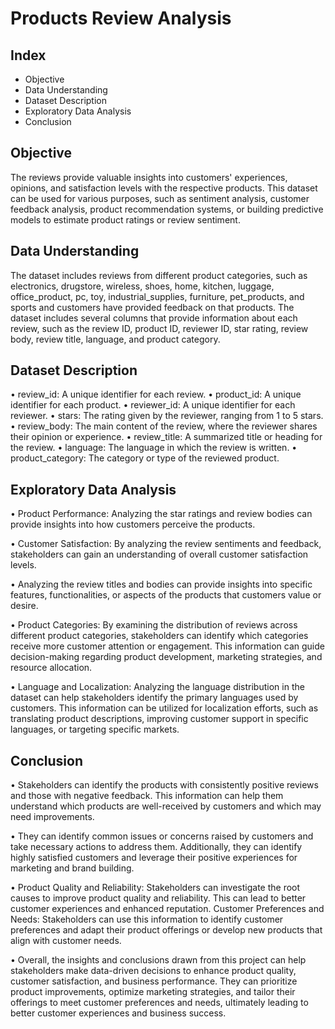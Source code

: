

# Products Review Analysis



## Index

 - Objective 
 - Data Understanding
 - Dataset Description
 - Exploratory Data Analysis
 - Conclusion




## Objective

The reviews provide valuable insights into customers' experiences, opinions, and satisfaction levels with the respective products. This dataset can be used for various purposes, such as sentiment analysis, customer feedback analysis, product recommendation systems, or building predictive models to estimate product ratings or review sentiment.

## Data Understanding

The dataset includes reviews from different product categories, such as electronics, drugstore, wireless, shoes, home, kitchen, luggage, office_product, pc, toy, industrial_supplies, furniture, pet_products, and sports and customers have provided feedback on that products. The dataset includes several columns that provide information about each review, such as the review ID, product ID, reviewer ID, star rating, review body, review title, language, and product category.


##  Dataset Description

•	review_id: A unique identifier for each review.
•	product_id: A unique identifier for each product.
•	reviewer_id: A unique identifier for each reviewer.
•	stars: The rating given by the reviewer, ranging from 1 to 5 stars.
•	review_body: The main content of the review, where the reviewer shares their opinion or experience.
•	review_title: A summarized title or heading for the review.
•	language: The language in which the review is written.
•	product_category: The category or type of the reviewed product.







##  Exploratory Data Analysis

•	Product Performance: Analyzing the star ratings and review bodies can provide insights into how customers perceive the products.

•	Customer Satisfaction: By analyzing the review sentiments and feedback, stakeholders can gain an understanding of overall customer satisfaction levels.


•	Analyzing the review titles and bodies can provide insights into specific features, functionalities, or aspects of the products that customers value or desire. 

•	Product Categories: By examining the distribution of reviews across different product categories, stakeholders can identify which categories receive more customer attention or engagement. This information can guide decision-making regarding product development, marketing strategies, and resource allocation.


•	Language and Localization: Analyzing the language distribution in the dataset can help stakeholders identify the primary languages used by customers. This information can be utilized for localization efforts, such as translating product descriptions, improving customer support in specific languages, or targeting specific markets.






##  Conclusion

•	Stakeholders can identify the products with consistently positive reviews and those with negative feedback. This information can help them understand which products are well-received by customers and which may need improvements.

•	They can identify common issues or concerns raised by customers and take necessary actions to address them. Additionally, they can identify highly satisfied customers and leverage their positive experiences for marketing and brand building.

•	Product Quality and Reliability: Stakeholders can investigate the root causes to improve product quality and reliability. This can lead to better customer experiences and enhanced reputation. Customer Preferences and Needs: Stakeholders can use this information to identify customer preferences and adapt their product offerings or develop new products that align with customer needs.


•	Overall, the insights and conclusions drawn from this project can help stakeholders make data-driven decisions to enhance product quality, customer satisfaction, and business performance. They can prioritize product improvements, optimize marketing strategies, and tailor their offerings to meet customer preferences and needs, ultimately leading to better customer experiences and business success.
